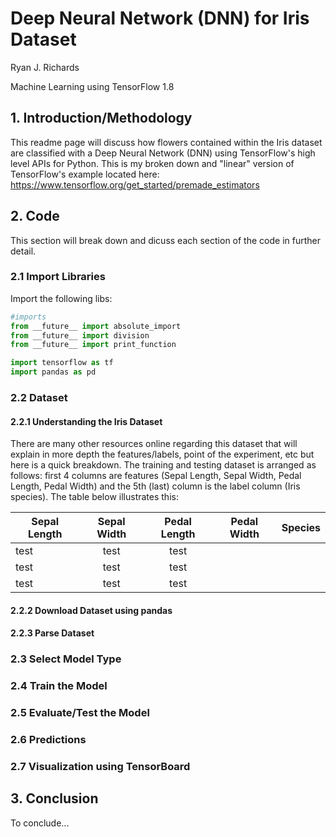 # Deep Neural Network (DNN) for Iris Dataset

Ryan J. Richards

Machine Learning using TensorFlow 1.8

## 1. Introduction/Methodology

This readme page will discuss how flowers contained within the Iris dataset are classified with a Deep Neural Network (DNN) using TensorFlow's high level APIs for Python. This is my broken down and "linear" version of TensorFlow's example located here: https://www.tensorflow.org/get_started/premade_estimators

## 2. Code

This section will break down and dicuss each section of the code in further detail.

### 2.1 Import Libraries

Import the following libs:

 ```python
#imports
from __future__ import absolute_import
from __future__ import division
from __future__ import print_function

import tensorflow as tf
import pandas as pd
```


### 2.2 Dataset

#### 2.2.1 Understanding the Iris Dataset

There are many other resources online regarding this dataset that will explain in more depth the features/labels, point of the experiment, etc but here is a quick breakdown. The training and testing dataset is arranged as follows: first 4 columns are features (Sepal Length, Sepal Width, Pedal Length, Pedal Width) and the 5th (last) column is the label column (Iris species). The table below illustrates this:


| Sepal Length  | Sepal Width   | Pedal Length  | Pedal Width | Species|
| ------------- |:-------------:| :-----:|:-------------:|-------------:|
| test     | test | test |
| test      | test      |   test |
| test | test      |    test |

#### 2.2.2 Download Dataset using pandas

#### 2.2.3 Parse Dataset


### 2.3 Select Model Type




### 2.4 Train the Model




### 2.5 Evaluate/Test the Model



### 2.6 Predictions



### 2.7 Visualization using TensorBoard



## 3. Conclusion

To conclude...
